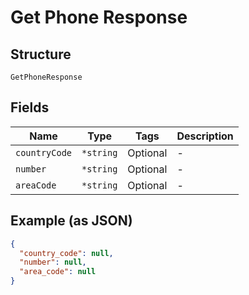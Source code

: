 
# Get Phone Response

## Structure

`GetPhoneResponse`

## Fields

| Name | Type | Tags | Description |
|  --- | --- | --- | --- |
| `countryCode` | `*string` | Optional | - |
| `number` | `*string` | Optional | - |
| `areaCode` | `*string` | Optional | - |

## Example (as JSON)

```json
{
  "country_code": null,
  "number": null,
  "area_code": null
}
```

